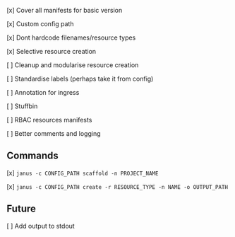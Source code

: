[x] Cover all manifests for basic version

[x] Custom config path

[x] Dont hardcode filenames/resource types

[x] Selective resource creation

[ ] Cleanup and modularise resource creation

[ ] Standardise labels (perhaps take it from config)

[ ] Annotation for ingress

[ ] Stuffbin

[ ] RBAC resources manifests

[ ] Better comments and logging

## Commands

[x] `janus -c CONFIG_PATH scaffold -n PROJECT_NAME`

[x] `janus -c CONFIG_PATH create -r RESOURCE_TYPE -n NAME -o OUTPUT_PATH`

## Future

[ ] Add output to stdout
